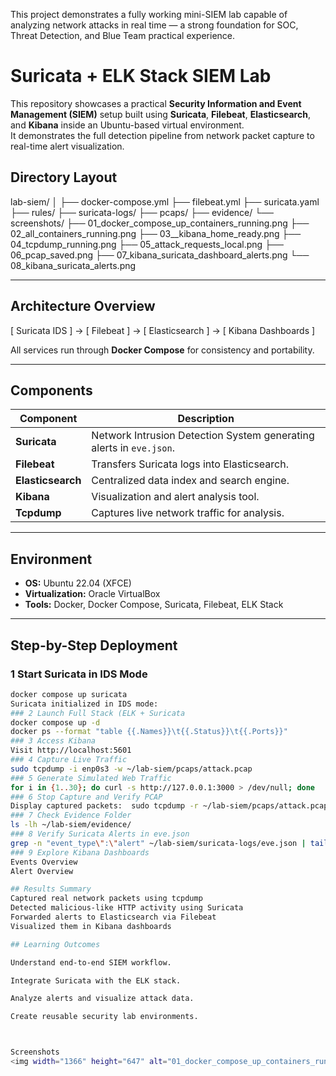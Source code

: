 
This project demonstrates a fully working mini-SIEM lab capable of analyzing network attacks in real time —
a strong foundation for SOC, Threat Detection, and Blue Team practical experience.


# Suricata + ELK Stack SIEM Lab

This repository showcases a practical **Security Information and Event Management (SIEM)** setup built using **Suricata**, **Filebeat**, **Elasticsearch**, and **Kibana** inside an Ubuntu-based virtual environment.  
It demonstrates the full detection pipeline from network packet capture to real-time alert visualization.

## Directory Layout

lab-siem/
│
├── docker-compose.yml
├── filebeat.yml
├── suricata.yaml
├── rules/
├── suricata-logs/
├── pcaps/
├── evidence/
└── screenshots/
     ├── 01_docker_compose_up_containers_running.png
     ├── 02_all_containers_running.png
     ├── 03__kibana_home_ready.png
     ├── 04_tcpdump_running.png
     ├── 05_attack_requests_local.png
     ├── 06_pcap_saved.png
     ├── 07_kibana_suricata_dashboard_alerts.png
     └── 08_kibana_suricata_alerts.png

---

##  Architecture Overview
[ Suricata IDS ] → [ Filebeat ] → [ Elasticsearch ] → [ Kibana Dashboards ]

All services run through **Docker Compose** for consistency and portability.

---

## Components

| Component | Description |
|------------|-------------|
| **Suricata** | Network Intrusion Detection System generating alerts in `eve.json`. |
| **Filebeat** | Transfers Suricata logs into Elasticsearch. |
| **Elasticsearch** | Centralized data index and search engine. |
| **Kibana** | Visualization and alert analysis tool. |
| **Tcpdump** | Captures live network traffic for analysis. |

---

## Environment

- **OS:** Ubuntu 22.04 (XFCE)
- **Virtualization:** Oracle VirtualBox
- **Tools:** Docker, Docker Compose, Suricata, Filebeat, ELK Stack

---

## Step-by-Step Deployment

### 1 Start Suricata in IDS Mode
```bash
docker compose up suricata
Suricata initialized in IDS mode:
### 2 Launch Full Stack (ELK + Suricata
docker compose up -d
docker ps --format "table {{.Names}}\t{{.Status}}\t{{.Ports}}"
### 3 Access Kibana
Visit http://localhost:5601
### 4 Capture Live Traffic
sudo tcpdump -i enp0s3 -w ~/lab-siem/pcaps/attack.pcap
### 5 Generate Simulated Web Traffic
for i in {1..30}; do curl -s http://127.0.0.1:3000 > /dev/null; done
### 6 Stop Capture and Verify PCAP
Display captured packets:  sudo tcpdump -r ~/lab-siem/pcaps/attack.pcap -nn -tttt | head -n 20
### 7 Check Evidence Folder
ls -lh ~/lab-siem/evidence/
### 8 Verify Suricata Alerts in eve.json
grep -n "event_type\":\"alert" ~/lab-siem/suricata-logs/eve.json | tail -n 10
### 9 Explore Kibana Dashboards
Events Overview
Alert Overview

## Results Summary
Captured real network packets using tcpdump
Detected malicious-like HTTP activity using Suricata
Forwarded alerts to Elasticsearch via Filebeat
Visualized them in Kibana dashboards

## Learning Outcomes

Understand end-to-end SIEM workflow.

Integrate Suricata with the ELK stack.

Analyze alerts and visualize attack data.

Create reusable security lab environments.



Screenshots
<img width="1366" height="647" alt="01_docker_compose_up_containers_running" src="https://github.com/user-attachments/assets/92b69832-1750-44db-8cd1-52567b217975" /> <img width="1366" height="383" alt="02_all_containers_running" src="https://github.com/user-attachments/assets/a6572574-7660-438c-affb-6c4165dea464" /> <img width="1366" height="720" alt="03_kibana_home_ready" src="https://github.com/user-attachments/assets/d4f7428f-4b7c-451b-89ff-62da86c2c342" /> <img width="642" height="210" alt="04_tcpdump_running" src="https://github.com/user-attachments/assets/fcd3de6a-d1dd-4f82-bba0-8b68797738dd" /> <img width="576" height="153" alt="05_attack_requests_local" src="https://github.com/user-attachments/assets/6f656988-105a-4aaa-8b75-4c40005cc950" /> <img width="1361" height="422" alt="06_pcap_saved" src="https://github.com/user-attachments/assets/68892129-536e-48f0-9433-7dbb2afaea99" /> <img width="501" height="415" alt="07_kibana_suricata_dashboard_alerts" src="https://github.com/user-attachments/assets/6d04950a-8dad-4778-b316-b8bf7c40c3b2" /> <img width="1021" height="407" alt="08_kibana_suricata_alerts" src="https://github.com/user-attachments/assets/eb1eb4a0-b68c-423e-9196-5bedeb08d9b7" /> ```
